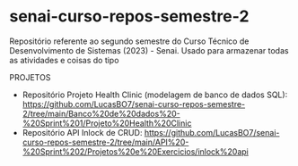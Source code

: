 # senai-curso-repos-semestre-2
Repositório referente ao segundo semestre do Curso Técnico de Desenvolvimento de Sistemas (2023) - Senai.
Usado para armazenar todas as atividades e coisas do tipo

PROJETOS
- Repositório Projeto Health Clinic (modelagem de banco de dados SQL): https://github.com/LucasBO7/senai-curso-repos-semestre-2/tree/main/Banco%20de%20dados%20-%20Sprint%201/Projeto%20Health%20Clinic
- Repositório API Inlock de CRUD: https://github.com/LucasBO7/senai-curso-repos-semestre-2/tree/main/API%20-%20Sprint%202/Projetos%20e%20Exercicios/inlock%20api
